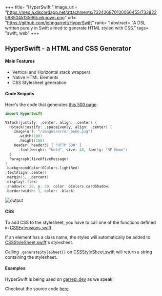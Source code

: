 +++
title= "HyperSwift "
image_url= "https://media.discordapp.net/attachments/732426870100066455/733822598504513566/unknown.png"
url= "https://github.com/johngarrett/HyperSwift"
rank= 1
abstract= "A DSL written purely in Swift aimed to generate HTML styled with CSS."
tags= "swift, web"
+++

## HyperSwift - a HTML and CSS Generator

#### Main Features
- Vertical and Horizontal stack wrappers
- Native HTML Elements
- CSS Stylesheet generation

#### Code Snippits
Here's the code that generates [this 500 page](https://www.garrepi.dev/500):

```swift
import HyperSwift

VStack(justify: .center, align: .center) {
  HStack(justify: .spaceEvenly, align: .center) {
    Image(url: "/images/error_bomb.png")
      .width(100)
      .height(100)
    Header(.header3) { "HTTP 500" }
      .font(weight: "bold", size: 40, family: "SF Mono")
  }
  Paragraph(fiveOfiveMessage)
}
.backgroundColor(GColors.lightRed)
.textAlign(.center)
.margin(5, .percent)
.display(.flex)
.shadow(x: 20, y: 30, color: GColors.cardShadow)
.border(width: 1, color: .black)
```

![output](https://media.discordapp.net/attachments/732426870100066455/733822598504513566/unknown.png)

#### CSS
To add CSS to the stylesheet, you have to call one of the functions defined in [CSSExtensions.swift](/Sources/HyperSwift/API/CSS/CSSExtensions.swift).

If an element has a class name, the styles will automatically be added to [CSSStyleSheet.swift](/Sources/HyperSwift/API/CSS/CSSStyleSheet.swift)'s stylesheet.

Calling `.generateStyleSheet()` on [CSSStyleSheet.swift](/Sources/HyperSwift/API/CSS/CSSStyleSheet.swift) will return a string containing the stylesheet.

#### Examples
HyperSwift is being used on [garrepi.dev](https://www.garrepi.dev) as we speak!

Checkout the source code [here](https://github.com/johngarrett/garrepi.dev/).

